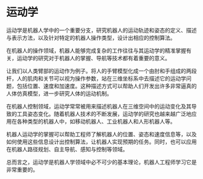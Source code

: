 # 运动学
运动学是机器人学中的一个重要分支，研究机器人的运动轨迹和姿态的定义、描述与表示方法，以及针对特定的机器人操作类型，设计出相应的控制算法。

在机器人的操作领域，机器人能够完成复杂的工作往往与其运动学的精准掌握有关，运动学的研究对于机器人的掌握、导航等技术都有着重要的意义。

让我们以人类臂部的运动作为例子。将人的手臂模型化成一个由肘和手组成的两段杆，人的肌肉和关节可以视为操作参数，站在三维坐标系中去描述它的运动学问题，包括位置、速度和加速度。这种描述方式可以帮助人们开发出许多非常逼真的人体仿真模型，进一步研究人体的运动机制。

在机器人控制领域，运动学常常被用来描述机器人在三维空间中的运动变化及其导致的工具姿态变化。随着机器人技术的不断发展，运动学的研究也越来越广泛地应用在各种类型的机器人中，如移动机器人、工业机器人和人形机器人等。

机器人运动学的掌握可以帮助工程师了解机器人的位置、姿态和速度信息等，以及如何使用这些信息设计出控制算法，让机器人实现预期的任务。同时，也可以应用在机器人路径规划、自主导航、感知与控制等领域。

总而言之，运动学是机器人学领域中必不可少的基本理论，机器人工程师学习它是非常重要的。